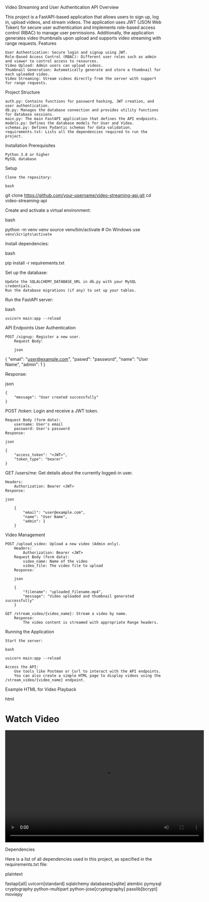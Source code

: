 Video Streaming and User Authentication API
Overview

This project is a FastAPI-based application that allows users to sign up, log in, upload videos, and stream videos. The application uses JWT (JSON Web Token) for secure user authentication and implements role-based access control (RBAC) to manage user permissions. Additionally, the application generates video thumbnails upon upload and supports video streaming with range requests.
Features

    User Authentication: Secure login and signup using JWT.
    Role-Based Access Control (RBAC): Different user roles such as admin and viewer to control access to resources.
    Video Upload: Admin users can upload videos.
    Thumbnail Generation: Automatically generate and store a thumbnail for each uploaded video.
    Video Streaming: Stream videos directly from the server with support for range requests.

Project Structure

    auth.py: Contains functions for password hashing, JWT creation, and user authentication.
    db.py: Manages the database connection and provides utility functions for database sessions.
    main.py: The main FastAPI application that defines the API endpoints.
    models.py: Defines the database models for User and Video.
    schemas.py: Defines Pydantic schemas for data validation.
    requirements.txt: Lists all the dependencies required to run the project.

Installation
Prerequisites

    Python 3.8 or higher
    MySQL database

Setup

    Clone the repository:

    bash

git clone https://github.com/your-username/video-streaming-api.git
cd video-streaming-api

Create and activate a virtual environment:

bash

python -m venv venv
source venv/bin/activate # On Windows use `venv\Scripts\activate`

Install dependencies:

bash

pip install -r requirements.txt

Set up the database:

    Update the SQLALCHEMY_DATABASE_URL in db.py with your MySQL credentials.
    Run the database migrations (if any) to set up your tables.

Run the FastAPI server:

bash

    uvicorn main:app --reload

API Endpoints
User Authentication

    POST /signup: Register a new user.
        Request Body:

        json

{
"email": "user@example.com",
"paswd": "password",
"name": "User Name",
"admin": 1
}

Response:

json

    {
        "message": "User created successfully"
    }

POST /token: Login and receive a JWT token.

    Request Body (form data):
        username: User's email
        password: User's password
    Response:

    json

    {
        "access_token": "<JWT>",
        "token_type": "bearer"
    }

GET /users/me: Get details about the currently logged-in user.

    Headers:
        Authorization: Bearer <JWT>
    Response:

    json

        {
            "email": "user@example.com",
            "name": "User Name",
            "admin": 1
        }

Video Management

    POST /upload_video: Upload a new video (Admin only).
        Headers:
            Authorization: Bearer <JWT>
        Request Body (form data):
            video_name: Name of the video
            video_file: The video file to upload
        Response:

        json

        {
            "filename": "uploaded_filename.mp4",
            "message": "Video uploaded and thumbnail generated successfully"
        }

    GET /stream_video/{video_name}: Stream a video by name.
        Response:
            The video content is streamed with appropriate Range headers.

Running the Application

    Start the server:

    bash

    uvicorn main:app --reload

    Access the API:
        Use tools like Postman or Curl to interact with the API endpoints.
        You can also create a simple HTML page to display videos using the /stream_video/{video_name} endpoint.

Example HTML for Video Playback

html

<!DOCTYPE html>
<html lang="en">
<head>
    <meta charset="UTF-8">
    <meta name="viewport" content="width=device-width, initial-scale=1.0">
    <title>Watch Video</title>
</head>
<body>
    <h1>Watch Video</h1>
    <video width="640" height="360" controls>
        <source src="http://localhost:8000/stream_video/example" type="video/mp4">
        Your browser does not support the video tag.
    </video>
</body>
</html>

Dependencies

Here is a list of all dependencies used in this project, as specified in the requirements.txt file:

plaintext

fastapi[all]
uvicorn[standard]
sqlalchemy
databases[sqlite]
alembic
pymysql
cryptography
python-multipart
python-jose[cryptography]
passlib[bcrypt]
moviepy
